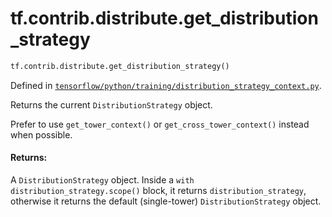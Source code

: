 <div itemscope itemtype="http://developers.google.com/ReferenceObject">
<meta itemprop="name" content="tf.contrib.distribute.get_distribution_strategy" />
<meta itemprop="path" content="Stable" />
</div>

# tf.contrib.distribute.get_distribution_strategy

``` python
tf.contrib.distribute.get_distribution_strategy()
```



Defined in [`tensorflow/python/training/distribution_strategy_context.py`](https://www.tensorflow.org/code/tensorflow/python/training/distribution_strategy_context.py).

Returns the current `DistributionStrategy` object.

Prefer to use `get_tower_context()` or `get_cross_tower_context()`
instead when possible.

#### Returns:

A `DistributionStrategy` object. Inside a
`with distribution_strategy.scope()` block, it returns
`distribution_strategy`, otherwise it returns the default
(single-tower) `DistributionStrategy` object.
